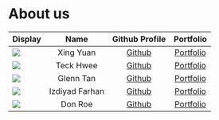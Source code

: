 # About us

Display | Name | Github Profile | Portfolio 
--------|:----:|:--------------:|:---------:
![](https://via.placeholder.com/100.png?text=Photo) | Xing Yuan | [Github](https://github.com/xingyuan123) | [Portfolio](docs/team/johndoe.md)
![](https://avatars.githubusercontent.com/u/20470511?v=4) | Teck Hwee | [Github](https://github.com/Teckwhye) | [Portfolio](https://www.youtube.com/watch?v=cvh0nX08nRw)
![](https://via.placeholder.com/100.png?text=Photo) | Glenn Tan | [Github](https://github.com/poppolette) | [Portfolio](https://youtu.be/bSiEB64FyF8)
![](https://via.placeholder.com/100.png?text=Photo) | Izdiyad Farhan | [Github](https://github.com/izdiyadfrhn) | [Portfolio](docs/team/izdiyadfrhn.md)
![](https://via.placeholder.com/100.png?text=Photo) | Don Roe | [Github](https://github.com/) | [Portfolio](docs/team/johndoe.md)